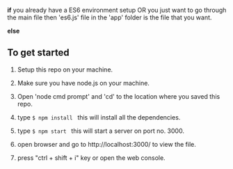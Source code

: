 
**if** you already have a ES6 environment setup OR you just want to go through the main file then 'es6.js' file in the 'app' folder is the file that you want.

**else**

## To get started

1. Setup this repo on your machine.

2. Make sure you have node.js on your machine.

3. Open 'node cmd prompt' and 'cd' to the location where you saved this repo.

4. type ```$ npm install ``` this will install all the dependencies.

5. type ```$ npm start ``` this will start a server on port no. 3000.

6. open browser and go to http://localhost:3000/ to view the file.

7. press "ctrl + shift + i" key or open the web console.
